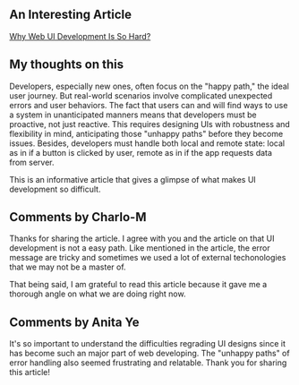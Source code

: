 ## An Interesting Article

[Why Web UI Development Is So Hard?](https://itnext.io/why-web-ui-development-is-so-hard-a88c47f4b3c5)

## My thoughts on this

Developers, especially new ones, often focus on the "happy path," the ideal user journey. But real-world scenarios involve complicated unexpected errors and user behaviors. The fact that users can and will find ways to use a system in unanticipated manners means that developers must be proactive, not just reactive. This requires designing UIs with robustness and flexibility in mind, anticipating those "unhappy paths" before they become issues. Besides, developers must handle both local and remote state: local as in if a button is clicked by user, remote as in if the app requests data from server. 

This is an informative article that gives a glimpse of what makes UI development so difficult.

## Comments by Charlo-M

Thanks for sharing the article. I agree with you and the article on that UI development is not a easy path. Like mentioned in the article, the error message are tricky and sometimes we used a lot of external techonologies that we may not be a master of.

That being said, I am grateful to read this article because it gave me a thorough angle on what we are doing right now. 

## Comments by Anita Ye

It's so important to understand the difficulties regrading UI designs since it has become such an major part of web developing. The "unhappy paths" of error handling also seemed frustrating and relatable. Thank you for sharing this article! 
